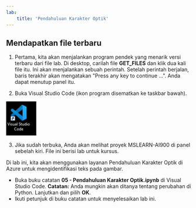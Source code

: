 ```yaml
---
lab:
    title: 'Pendahuluan Karakter Optik'
---
```


## Mendapatkan file terbaru 

1. Pertama, kita akan menjalankan program pendek yang menarik versi terbaru dari file lab. Di desktop, carilah file **GET_FILES** dan klik dua kali file itu. Ini akan menjalankan sebuah perintah. Setelah perintah berjalan, baris terakhir akan mengatakan "Press any key to continue ...". Anda dapat menutup panel itu.

2.  Buka Visual Studio Code (ikon program disematkan ke taskbar bawah). 

![Ikon Visual Studio Code](./images/vscode.jpg)

3. Jika sudah terbuka, Anda akan melihat proyek MSLEARN-AI900 di panel sebelah kiri. File ini berisi lab untuk kursus. 

Di lab ini, kita akan menggunakan layanan Pendahuluan Karakter Optik di Azure untuk mengidentifikasi teks pada gambar.

-  Buka buku catatan **05 - Pendahuluan Karakter Optik.ipynb** di Visual Studio Code.
    **Catatan:** Anda mungkin akan ditanya tentang perubahan di Python. Lanjutkan dan pilih **OK**.
-  Ikuti petunjuk di buku catatan untuk menyelesaikan lab ini.
